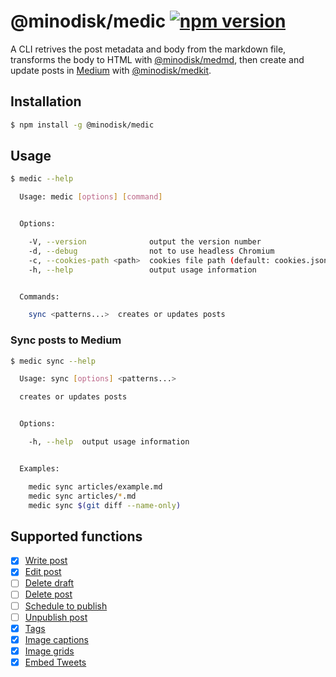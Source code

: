# @minodisk/medic [![npm version](https://img.shields.io/npm/v/@minodisk/medic.svg?style=flat-square)](https://www.npmjs.com/package/@minodisk/medic)

A CLI retrives the post metadata and body from the markdown file, transforms the body to HTML with [@minodisk/medmd](https://github.com/minodisk/medic/tree/master/packages/medic), then create and update posts in [Medium](https://medium.com/) with [@minodisk/medkit](https://github.com/minodisk/medic/tree/master/packages/medkit).

## Installation

```sh
$ npm install -g @minodisk/medic
```

## Usage

```sh
$ medic --help

  Usage: medic [options] [command]


  Options:

    -V, --version              output the version number
    -d, --debug                not to use headless Chromium
    -c, --cookies-path <path>  cookies file path (default: cookies.json)
    -h, --help                 output usage information


  Commands:

    sync <patterns...>  creates or updates posts
```

### Sync posts to Medium

```sh
$ medic sync --help

  Usage: sync [options] <patterns...>

  creates or updates posts


  Options:

    -h, --help  output usage information


  Examples:

    medic sync articles/example.md
    medic sync articles/*.md
    medic sync $(git diff --name-only)
```

## Supported functions

* [x] [Write post](https://help.medium.com/hc/en-us/articles/225168768-Write-post)
* [x] [Edit post](https://help.medium.com/hc/en-us/articles/215194537-Edit-post)
* [ ] [Delete draft](https://help.medium.com/hc/en-us/articles/215591007-Delete-draft)
* [ ] [Delete post](https://help.medium.com/hc/en-us/articles/214896058-Delete-post)
* [ ] [Schedule to publish](https://help.medium.com/hc/en-us/articles/216650227-Schedule-to-publish)
* [ ] [Unpublish post](https://help.medium.com/hc/en-us/articles/227056408-How-do-I-unpublish-a-post-)
* [x] [Tags](https://help.medium.com/hc/en-us/articles/214741038-Tags)
* [x] [Image captions](https://help.medium.com/hc/en-us/articles/115004808787-Image-captions)
* [x] [Image grids](https://help.medium.com/hc/en-us/articles/115004808587-Image-grids)
* [x] [Embed Tweets](https://help.medium.com/hc/en-us/articles/216196547-Embed-Tweets)
